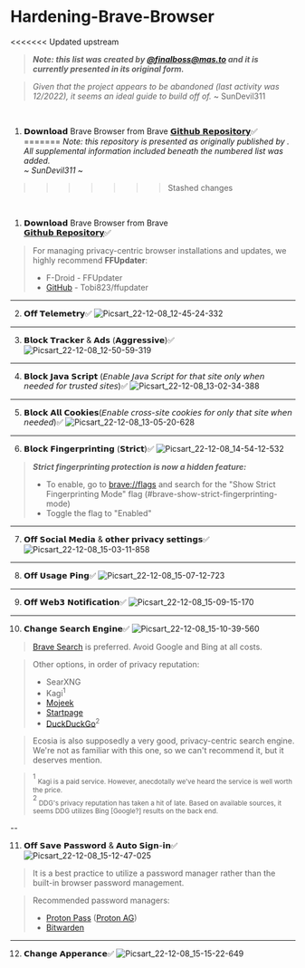 # Hardening-Brave-Browser

<<<<<<< Updated upstream
>***Note: this list was created by [@finalboss@mas.to](https://mas.to/@finalboss) and it is currently presented in its original form.***

>*Given that the project appears to be abandoned (last activity was 12/2022), it seems an ideal guide to build off of.* ~ SunDevil311

&nbsp;

1) 𝗗𝗼𝘄𝗻𝗹𝗼𝗮𝗱 Brave Browser from Brave [𝗚𝗶𝘁𝗵𝘂𝗯 𝗥𝗲𝗽𝗼𝘀𝗶𝘁𝗼𝗿𝘆](https://github.com/brave/brave-browser)✅
=======
_Note: this repository is presented as originally published by <name>. All supplemental information included beneath the numbered list was added._  
_~ SunDevil311 ~_
>>>>>>> Stashed changes

&nbsp;

1. 𝗗𝗼𝘄𝗻𝗹𝗼𝗮𝗱 Brave Browser from Brave<br />
   [𝗚𝗶𝘁𝗵𝘂𝗯 𝗥𝗲𝗽𝗼𝘀𝗶𝘁𝗼𝗿𝘆](https://github.com/brave/brave-browser)✅

> For managing privacy-centric browser installations and updates, we highly
> recommend **FFUpdater**:
>
> - F-Droid - FFUpdater
> - [GitHub](https://github.com/Tobi823/ffupdater) - Tobi823/ffupdater

---

2. 𝗢𝗳𝗳 𝗧𝗲𝗹𝗲𝗺𝗲𝘁𝗿𝘆✅
   ![Picsart_22-12-08_12-45-24-332](https://user-images.githubusercontent.com/104879897/206441617-bd616617-cdb4-4039-92d6-a6e1c355dcd5.jpg)

---

3. 𝗕𝗹𝗼𝗰𝗸 𝗧𝗿𝗮𝗰𝗸𝗲𝗿 & 𝗔𝗱𝘀 (𝗔𝗴𝗴𝗿𝗲𝘀𝘀𝗶𝘃𝗲)✅
   ![Picsart_22-12-08_12-50-59-319](https://user-images.githubusercontent.com/104879897/206441632-1412567b-0fc5-462a-8ba2-c6573a333b3e.jpg)

---

4. 𝗕𝗹𝗼𝗰𝗸 𝗝𝗮𝘃𝗮 𝗦𝗰𝗿𝗶𝗽𝘁 (𝘌𝘯𝘢𝘣𝘭𝘦 𝘑𝘢𝘷𝘢 𝘚𝘤𝘳𝘪𝘱𝘵 𝘧𝘰𝘳 𝘵𝘩𝘢𝘵 𝘴𝘪𝘵𝘦 𝘰𝘯𝘭𝘺 𝘸𝘩𝘦𝘯 𝘯𝘦𝘦𝘥𝘦𝘥 𝘧𝘰𝘳
   𝘵𝘳𝘶𝘴𝘵𝘦𝘥 𝘴𝘪𝘵𝘦𝘴)✅
   ![Picsart_22-12-08_13-02-34-388](https://user-images.githubusercontent.com/104879897/206441690-4a5dba7e-7d6d-4652-8e23-c9bb360edd86.jpg)

---

5. 𝗕𝗹𝗼𝗰𝗸 𝗔𝗹𝗹 𝗖𝗼𝗼𝗸𝗶𝗲𝘀(𝘌𝘯𝘢𝘣𝘭𝘦 𝘤𝘳𝘰𝘴𝘴-𝘴𝘪𝘵𝘦 𝘤𝘰𝘰𝘬𝘪𝘦𝘴 𝘧𝘰𝘳 𝘰𝘯𝘭𝘺 𝘵𝘩𝘢𝘵 𝘴𝘪𝘵𝘦 𝘸𝘩𝘦𝘯 𝘯𝘦𝘦𝘥𝘦𝘥)✅
   ![Picsart_22-12-08_13-05-20-628](https://user-images.githubusercontent.com/104879897/206441699-0c69dcc6-e4b2-490d-9f1c-a77c68f73de6.jpg)

---

6. 𝗕𝗹𝗼𝗰𝗸 𝗙𝗶𝗻𝗴𝗲𝗿𝗽𝗿𝗶𝗻𝘁𝗶𝗻𝗴 (𝗦𝘁𝗿𝗶𝗰𝘁)✅
   ![Picsart_22-12-08_14-54-12-532](https://user-images.githubusercontent.com/104879897/206441701-8853f5e1-b948-49f2-9e27-d95bc394300f.jpg)

> **_Strict fingerprinting protection is now a hidden feature:_**  
> - To enable, go to [brave://flags](brave://flags) and search for the "Show
>   Strict Fingerprinting Mode" flag (#brave-show-strict-fingerprinting-mode)
> - Toggle the flag to "Enabled"

---

7. 𝗢𝗳𝗳 𝗦𝗼𝗰𝗶𝗮𝗹 𝗠𝗲𝗱𝗶𝗮 & 𝗼𝘁𝗵𝗲𝗿 𝗽𝗿𝗶𝘃𝗮𝗰𝘆 𝘀𝗲𝘁𝘁𝗶𝗻𝗴𝘀✅
   ![Picsart_22-12-08_15-03-11-858](https://user-images.githubusercontent.com/104879897/206441705-0085cdbd-e965-489e-9f5a-79e1b13bf3ad.jpg)

---

8. 𝗢𝗳𝗳 𝗨𝘀𝗮𝗴𝗲 𝗣𝗶𝗻𝗴✅
   ![Picsart_22-12-08_15-07-12-723](https://user-images.githubusercontent.com/104879897/206441711-5fcb658e-9250-4bcf-8fc5-f6e2e77604f3.jpg)

---

9. 𝗢𝗳𝗳 𝗪𝗲𝗯𝟯 𝗡𝗼𝘁𝗶𝗳𝗶𝗰𝗮𝘁𝗶𝗼𝗻✅
   ![Picsart_22-12-08_15-09-15-170](https://user-images.githubusercontent.com/104879897/206441716-aa9e879d-ab48-47f6-86b0-44f78ec0d4b9.jpg)

---

10. 𝗖𝗵𝗮𝗻𝗴𝗲 𝗦𝗲𝗮𝗿𝗰𝗵 𝗘𝗻𝗴𝗶𝗻𝗲✅
    ![Picsart_22-12-08_15-10-39-560](https://user-images.githubusercontent.com/104879897/206441720-daedc536-d771-48e6-b0f4-4c618285f8e0.jpg)

> [Brave Search](https://search.bravesearch.brave.com) is preferred. Avoid
> Google and Bing at all costs.

> Other options, in order of privacy reputation:
>
> - SearXNG
> - Kagi<sup>1</sup>
> - [Mojeek](https://www.mojeek.com)
> - [Startpage](https://www.startpage.com)
> - [DuckDuckGo](https://www.duckduckgo.com)<sup>2</sup>

> Ecosia is also supposedly a very good, privacy-centric search engine. We're
> not as familiar with this one, so we can't recommend it, but it deserves
> mention.

> <sup>1</sup> <sub>Kagi is a paid service. However, anecdotally we've heard the
> service is well worth the price.</sub>  
> <sup>2</sup><sub> DDG's privacy reputation has taken a hit of late. Based on
> available sources, it seems DDG utilizes Bing [Google?] results on the back
> end.

--

11. 𝗢𝗳𝗳 𝗦𝗮𝘃𝗲 𝗣𝗮𝘀𝘀𝘄𝗼𝗿𝗱 & 𝗔𝘂𝘁𝗼 𝗦𝗶𝗴𝗻-𝗶𝗻✅
    ![Picsart_22-12-08_15-12-47-025](https://user-images.githubusercontent.com/104879897/206441725-873fa3ac-d077-43c1-9654-9501149da467.jpg)

> It is a best practice to utilize a password manager rather than the built-in
> browser password management.

> Recommended password managers:
>
> - [Proton Pass](https:/www.proton.me/pass)
>   ([Proton AG](https://www.proton.me))
> - [Bitwarden](https://www.bitwarden.com)

---

12. 𝗖𝗵𝗮𝗻𝗴𝗲 𝗔𝗽𝗽𝗲𝗿𝗮𝗻𝗰𝗲✅
    ![Picsart_22-12-08_15-15-22-649](https://user-images.githubusercontent.com/104879897/206441728-12393aef-3354-428d-8441-74268f9ec5b2.jpg)
